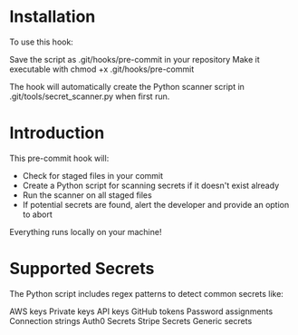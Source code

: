 # Installation
To use this hook:

Save the script as .git/hooks/pre-commit in your repository
Make it executable with chmod +x .git/hooks/pre-commit

The hook will automatically create the Python scanner script in .git/tools/secret_scanner.py when first run.

# Introduction
This pre-commit hook will:
- Check for staged files in your commit
- Create a Python script for scanning secrets if it doesn't exist already
- Run the scanner on all staged files
- If potential secrets are found, alert the developer and provide an option to abort

Everything runs locally on your machine!

# Supported Secrets
The Python script includes regex patterns to detect common secrets like:

AWS keys
Private keys
API keys
GitHub tokens
Password assignments
Connection strings
Auth0 Secrets
Stripe Secrets
Generic secrets
